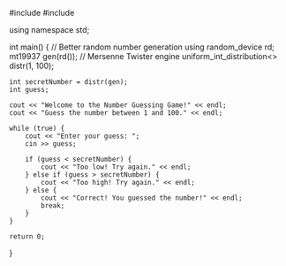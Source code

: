 #include <iostream>
#include <random>

using namespace std;

int main() {
    // Better random number generation using <random>
    random_device rd;
    mt19937 gen(rd()); // Mersenne Twister engine
    uniform_int_distribution<> distr(1, 100);

    int secretNumber = distr(gen);
    int guess;

    cout << "Welcome to the Number Guessing Game!" << endl;
    cout << "Guess the number between 1 and 100." << endl;

    while (true) {
        cout << "Enter your guess: ";
        cin >> guess;

        if (guess < secretNumber) {
            cout << "Too low! Try again." << endl;
        } else if (guess > secretNumber) {
            cout << "Too high! Try again." << endl;
        } else {
            cout << "Correct! You guessed the number!" << endl;
            break;
        }
    }

    return 0;
}
